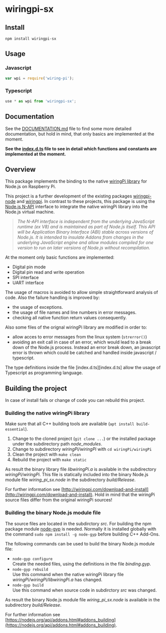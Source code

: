 # wiringpi-sx

## Install

```
npm install wiringpi-sx
```

## Usage

### Javascript

```javascript
var wpi = require('wiring-pi');
```

### Typescript

```typescript
use * as wpi from 'wiringpi-sx';
```

## Documentation

See the [DOCUMENTATION.md](DOCUMENTATION.md) file to find some more detailed documentation, but hold in mind, that only basics are implemented at the moment.

**See the [index.d.ts](index.d.ts) file to see in detail which functions and constants are implemented at the moment.**

## Overview

This package implements the binding to the native [wiringPi library] for Node.js on Raspberry Pi. 

This project is a further development of the existing packages [wiringpi-node][npm-wiringpi-node] and [wiringpi][npm-wiringpi]. In contrast to these projects, this package is using the [Node.js N-API][nodejs-n-api] interface to integrate the native wiringPi library into the Node.js virtual machine.

>*The N-API interface is independent from the underlying JavaScript runtime (ex V8) and is maintained as part of Node.js itself. This API will be Application Binary Interface (ABI) stable across versions of Node.js. It is intended to insulate Addons from changes in the underlying JavaScript engine and allow modules compiled for one version to run on later versions of Node.js without recompilation.*

At the moment only basic functions are implemented:

* Digital pin mode
* Digital pin read and write operation
* SPI interface
* UART interface

The usage of macros is avoided to allow simple straightforward analysis of code. Also the failure handling is improved by:

* the usage of exceptions.
* the usage of file names and line numbers in error messages.
* checking all native function return values consequently.

Also some files of the orignal wiringPi library are modified in order to:

* allow acces to error messages from the linux system (`strerror()`)
* avoiding an exit call in case of an error, which would lead to a break down of the Node.js process. Instead an error break down, an javascript error is thrown which could be catched and handled inside javascript / typescript.

The type definitions inside the file [index.d.ts][index.d.ts] allow the usage of Typescript as programming language.


## Building the project

In case of install fails or change of code you can rebuild this project.

### Building the native wiringPi library

Make sure that all C++ building tools are available (`apt install build-essential`).

1) Change to the cloned project (`git clone ...`) or the installed package under the subdirectory path *node_modules*.
2) Change to subdirectory *wiringPi/wiringPi* with `cd wiringPi/wiringPi`
3) Clean the project with `make clean`  
4) Rebuild the project with `make static`  

As result the binary library file *libwiringPi.a* is available in the subdirectory *wiringPi/wiringPi*. This file is statically included into the binary Node.js module file *wiring_pi_sx.node* in the subdirectory *build/Release*.

For further information see [http://wiringpi.com/download-and-install](http://wiringpi.com/download-and-install). Hold in mind that the wiringPi source files differ from the original wiringPi sources!

### Building the binary Node.js module file

The source files are located in the subdirctory *src*. For building the npm package module [node-gyp][npm-node-gyp] is needed. Normally it is installed globally with the command `sudo npm install -g node-gyp` before building C++ Add-Ons.

The following commands can be used to build the binary Node.js module file:

* `node-gyp configure`  
Create the needed files, using the definitions in the file *binding.gyp*.
* `node-gyp rebuild`  
Use this command when the native wiringPi library file *wiringPi/wiringPi/libwiringPi.a* has changed.
* `node-gyp build`  
Use this command when source code in subdirctory *src* was changed.

As result the binary Node.js module file *wiring_pi_sx.node* is available in the subdirectory *build/Release*.

For further information see [https://nodejs.org/api/addons.html#addons_building](https://nodejs.org/api/addons.html#addons_building).


[nodejs-n-api]: https://nodejs.org/api/n-api.html
[wiringPi library]: http://wiringpi.com/
[npm-wiringpi-node]: https://www.npmjs.com/package/wiringpi-node
[npm-wiringpi]: https://www.npmjs.com/package/wiring-pi
[npm-node-gyp]: https://www.npmjs.com/package/node-gyp
